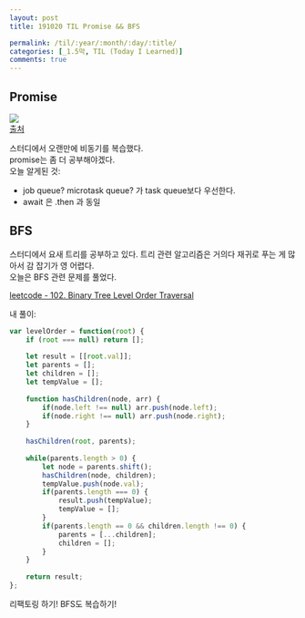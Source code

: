 ```yaml
---
layout: post
title: 191020 TIL Promise && BFS

permalink: /til/:year/:month/:day/:title/
categories: [_1.5막, TIL (Today I Learned)]
comments: true
---
```


## **Promise**

![](http://sculove.github.io/blog/2018/01/18/javascriptflow/promise-step2.png)  
[출처](http://sculove.github.io/blog/2018/01/18/javascriptflow/)  

스터디에서 오랜만에 비동기를 복습했다.  
promise는 좀 더 공부해야겠다.  
오늘 알게된 것:
 - job queue? microtask queue? 가 task queue보다 우선한다. 
 - await 은 .then 과 동일


## **BFS**

스터디에서 요새 트리를 공부하고 있다. 트리 관련 알고리즘은 거의다 재귀로 푸는 게 많아서 감 잡기가 영 어렵다.  
오늘은 BFS 관련 문제를 풀었다. 

[leetcode - 102. Binary Tree Level Order Traversal](https://leetcode.com/problems/binary-tree-level-order-traversal/)

내 풀이: 

```javascript
var levelOrder = function(root) {
    if (root === null) return [];
    
    let result = [[root.val]];
    let parents = [];
    let children = [];
    let tempValue = [];
    
    function hasChildren(node, arr) {
        if(node.left !== null) arr.push(node.left);
        if(node.right !== null) arr.push(node.right);
    }
    
    hasChildren(root, parents);
    
    while(parents.length > 0) {
        let node = parents.shift();
        hasChildren(node, children);
        tempValue.push(node.val);
        if(parents.length === 0) {
            result.push(tempValue);
            tempValue = [];
        }
        if(parents.length == 0 && children.length !== 0) {
            parents = [...children];
            children = [];
        }
    }
    
    return result;
};
```

리팩토링 하기! BFS도 복습하기!
